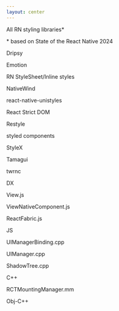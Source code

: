 ```yaml
---
layout: center
---
```


<div class="flex flex-row gap-60 w-full absolute top-10 left-10 justify-start items-start">

<div class="flex flex-col gap-2">
<p class="font-geist text-3xl font-bold">All RN styling libraries*</p>
<p class="font-geist font-light color-white/75 text-sm">* based on State of the React Native 2024</p>

<div class="flex flex-col gap-2 mt-6">

<p 
  v-motion
  :initial="{ opacity: 0, x: -50 }"
  :enter="{ opacity: 1, x: 0, transition: { delay: 100, duration: 400, ease: 'easeOut' } }"
  class="font-geist text-lg"
>
  Dripsy
</p>

<p 
  v-motion
  :initial="{ opacity: 0, x: -50 }"
  :enter="{ opacity: 1, x: 0, transition: { delay: 200, duration: 400, ease: 'easeOut' } }"
  class="font-geist text-lg"
>
  Emotion
</p>

<p 
  v-motion
  :initial="{ opacity: 0, x: -50 }"
  :enter="{ opacity: 1, x: 0, transition: { delay: 300, duration: 400, ease: 'easeOut' } }"
  class="font-geist text-lg"
>
  RN StyleSheet/Inline styles
</p>

<p 
  v-motion
  :initial="{ opacity: 0, x: -50 }"
  :enter="{ opacity: 1, x: 0, transition: { delay: 400, duration: 400, ease: 'easeOut' } }"
  class="font-geist text-lg"
>
  NativeWind
</p>

<p 
  v-motion
  :initial="{ opacity: 0, x: -50 }"
  :enter="{ opacity: 1, x: 0, transition: { delay: 500, duration: 400, ease: 'easeOut' } }"
  class="font-geist text-lg font-bold text-orange-400"
>
  react-native-unistyles
</p>

<p 
  v-motion
  :initial="{ opacity: 0, x: -50 }"
  :enter="{ opacity: 1, x: 0, transition: { delay: 600, duration: 400, ease: 'easeOut' } }"
  class="font-geist text-lg"
>
  React Strict DOM
</p>

<p 
  v-motion
  :initial="{ opacity: 0, x: -50 }"
  :enter="{ opacity: 1, x: 0, transition: { delay: 700, duration: 400, ease: 'easeOut' } }"
  class="font-geist text-lg"
>
  Restyle
</p>

<p 
  v-motion
  :initial="{ opacity: 0, x: -50 }"
  :enter="{ opacity: 1, x: 0, transition: { delay: 800, duration: 400, ease: 'easeOut' } }"
  class="font-geist text-lg"
>
  styled components
</p>

<p 
  v-motion
  :initial="{ opacity: 0, x: -50 }"
  :enter="{ opacity: 1, x: 0, transition: { delay: 900, duration: 400, ease: 'easeOut' } }"
  class="font-geist text-lg"
>
  StyleX
</p>

<p 
  v-motion
  :initial="{ opacity: 0, x: -50 }"
  :enter="{ opacity: 1, x: 0, transition: { delay: 1000, duration: 400, ease: 'easeOut' } }"
  class="font-geist text-lg"
>
  Tamagui
</p>

<p 
  v-motion
  :initial="{ opacity: 0, x: -50 }"
  :enter="{ opacity: 1, x: 0, transition: { delay: 1100, duration: 400, ease: 'easeOut' } }"
  class="font-geist text-lg"
>
  twrnc
</p>

</div>

</div>

<!-- Right side: Architecture boxes -->
<div class="flex flex-col gap-1">

<!-- DX box - appears on click-2 -->
<div 
  v-motion
  :initial="{ opacity: 0, x: 50 }"
  :click-2="{ opacity: 1, x: 0, transition: { delay: 300, duration: 400, ease: 'easeOut' } }"
  class="flex flex-col"
>
  <div class="bg-gray-900 border-3 border-gray-500 rounded-lg min-w-40 h-[100px] justify-center items-center flex">
    <p class="font-geist text-sm font-bold text-blue-400">DX</p>
  </div>
</div>

<div 
  v-motion
  :initial="{ opacity: 0, x: 50 }"
  :click-1="{ opacity: 1, x: 0, transition: { delay: 1600, duration: 400, ease: 'easeOut' } }"
  class="flex items-center gap-4 w-full"
>
  <div class="border-t border-gray-500 flex-1"></div>
</div>

<div 
  v-motion
  :initial="{ opacity: 0, x: 50 }"
  :click-1="{ opacity: 1, x: 0, transition: { delay: 1200, duration: 400, ease: 'easeOut' } }"
  class="bg-gray-700/50 border border-gray-500 rounded-lg min-w-40 h-10 justify-center items-center flex"
>
<p class="font-geist text-sm font-light text-yellow-400">View.js</p>
</div>

<div 
  v-motion
  :initial="{ opacity: 0, x: 50 }"
  :click-1="{ opacity: 1, x: 0, transition: { delay: 1250, duration: 400, ease: 'easeOut' } }"
  class="bg-gray-700/50 border border-gray-500 rounded-lg min-w-50 h-10 justify-center items-center flex"
>
<p class="font-geist text-sm font-light text-yellow-400">ViewNativeComponent.js</p>
</div>

<div 
  v-motion
  :initial="{ opacity: 0, x: 50 }"
  :click-1="{ opacity: 1, x: 0, transition: { delay: 1300, duration: 400, ease: 'easeOut' } }"
  class="bg-gray-700/50 border border-gray-500 rounded-lg min-w-50 h-10 justify-center items-center flex"
>
<p class="font-geist text-sm font-light text-yellow-400">ReactFabric.js</p>
</div>

<!-- JS section with label and line -->
<div 
  v-motion
  :initial="{ opacity: 0, x: 50 }"
  :click-1="{ opacity: 1, x: 0, transition: { delay: 1350, duration: 400, ease: 'easeOut' } }"
  class="flex items-center gap-4 w-full"
>
  <div class="border-t border-gray-500 flex-1"></div>
  <p class="font-geist text-sm font-bold text-yellow-400">JS</p>
  <div class="border-t border-gray-500 flex-1"></div>
</div>

<!-- C++ section with label and line -->

<div 
  v-motion
  :initial="{ opacity: 0, x: 50 }"
  :click-1="{ opacity: 1, x: 0, transition: { delay: 1400, duration: 400, ease: 'easeOut' } }"
  class="bg-gray-700/50 border border-gray-500 rounded-lg min-w-40 h-10 justify-center items-center flex"
>
<p class="font-geist text-sm font-light text-pink-400">UIManagerBinding.cpp</p>
</div>

<div 
  v-motion
  :initial="{ opacity: 0, x: 50 }"
  :click-1="{ opacity: 1, x: 0, transition: { delay: 1450, duration: 400, ease: 'easeOut' } }"
  class="bg-gray-700/50 border border-gray-500 rounded-lg min-w-50 h-10 justify-center items-center flex"
>
<p class="font-geist text-sm font-light text-pink-400">UIManager.cpp</p>
</div>

<div 
  v-motion
  :initial="{ opacity: 0, x: 50 }"
  :click-1="{ opacity: 1, x: 0, transition: { delay: 1500, duration: 400, ease: 'easeOut' } }"
  class="bg-gray-700/50 border border-gray-500 rounded-lg min-w-50 h-10 justify-center items-center flex"
>
<p class="font-geist text-sm font-light text-pink-400">ShadowTree.cpp</p>
</div>


<div 
  v-motion
  :initial="{ opacity: 0, x: 50 }"
  :click-1="{ opacity: 1, x: 0, transition: { delay: 1550, duration: 400, ease: 'easeOut' } }"
  class="flex items-center gap-4 w-full"
>
  <div class="border-t border-gray-500 flex-1"></div>
  <p class="font-geist text-sm font-bold text-pink-400">C++</p>
  <div class="border-t border-gray-500 flex-1"></div>
</div>

<div 
  v-motion
  :initial="{ opacity: 0, x: 50 }"
  :click-1="{ opacity: 1, x: 0, transition: { delay: 1600, duration: 400, ease: 'easeOut' } }"
  class="bg-gray-700/50 border border-gray-500 rounded-lg min-w-50 h-10 justify-center items-center flex"
>
<p class="font-geist text-sm font-light text-green-400">RCTMountingManager.mm</p>
</div>


<!-- Obj-C++ section with label and line -->
<div 
  v-motion
  :initial="{ opacity: 0, x: 50 }"
  :click-1="{ opacity: 1, x: 0, transition: { delay: 1650, duration: 400, ease: 'easeOut' } }"
  class="flex items-center gap-4 w-full"
>
  <div class="border-t border-gray-500 flex-1"></div>
  <p class="font-geist text-sm font-bold text-green-400">Obj-C++</p>
  <div class="border-t border-gray-500 flex-1"></div>
</div>

</div>

</div>

<!-- Click triggers -->
<div v-click class="absolute inset-0 pointer-events-none"></div>
<div v-click class="absolute inset-0 pointer-events-none"></div>